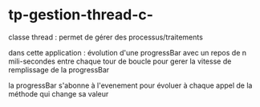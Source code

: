 # tp-gestion-thread-c-

classe thread : permet de gérer des processus/traitements

dans cette application : évolution d'une progressBar avec un repos de n mili-secondes entre chaque tour de boucle pour gerer la vitesse de remplissage de la progressBar

la progressBar s'abonne à l'evenement pour évoluer à chaque appel de la méthode qui change sa valeur 
